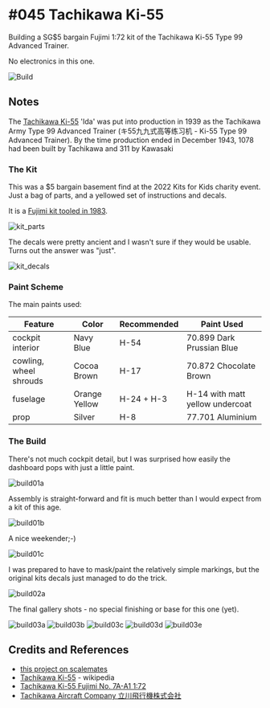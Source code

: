 # #045 Tachikawa Ki-55

Building a SG$5 bargain Fujimi 1:72 kit of the Tachikawa Ki-55 Type 99 Advanced Trainer.

No electronics in this one.

![Build](./assets/TachikawaKi55_build.jpg?raw=true)

## Notes

The [Tachikawa Ki-55](https://en.wikipedia.org/wiki/Tachikawa_Ki-55) 'Ida' was put into production in 1939 as the
Tachikawa Army Type 99 Advanced Trainer (キ55九九式高等练习机 - Ki-55 Type 99 Advanced Trainer).
By the time production ended in December 1943, 1078 had been built by Tachikawa and 311 by Kawasaki

### The Kit

This was a $5 bargain basement find at the 2022 Kits for Kids charity event.
Just a bag of parts, and a yellowed set of instructions and decals.

It is a
[Fujimi kit tooled in 1983](https://www.scalemates.com/kits/fujimi-7a-a1-tachikawa-ki-55--172648).

![kit_parts](./assets/kit_parts.jpg?raw=true)

The decals were pretty ancient and I wasn't sure if they would be usable. Turns out the answer was "just".

![kit_decals](./assets/kit_decals.jpg?raw=true)

### Paint Scheme

The main paints used:

| Feature         | Color                | Recommended | Paint Used |
|-----------------|----------------------|-------------|------------|
| cockpit interior | Navy Blue           | H-54        | 70.899 Dark Prussian Blue       |
| cowling, wheel shrouds | Cocoa Brown   | H-17        | 70.872 Chocolate Brown          |
| fuselage        | Orange Yellow        | H-24 + H-3  | H-14 with matt yellow undercoat |
| prop            | Silver               | H-8         | 77.701 Aluminium                |

### The Build

There's not much cockpit detail, but I was surprised how easily the dashboard pops with just a little paint.

![build01a](./assets/build01a.jpg?raw=true)

Assembly is straight-forward and fit is much better than I would expect from a kit of this age.

![build01b](./assets/build01b.jpg?raw=true)

A nice weekender;-)

![build01c](./assets/build01c.jpg?raw=true)

I was prepared to have to mask/paint the relatively simple markings, but the original kits decals just managed to do the trick.

![build02a](./assets/build02a.jpg?raw=true)

The final gallery shots - no special finishing or base for this one (yet).

![build03a](./assets/build02a.jpg?raw=true)
![build03b](./assets/build02a.jpg?raw=true)
![build03c](./assets/build02a.jpg?raw=true)
![build03d](./assets/build02a.jpg?raw=true)
![build03e](./assets/build02a.jpg?raw=true)

## Credits and References

* [this project on scalemates](https://www.scalemates.com/profiles/mate.php?id=74137&p=projects&project=126400)
* [Tachikawa Ki-55](https://en.wikipedia.org/wiki/Tachikawa_Ki-55) - wikipedia
* [Tachikawa Ki-55 Fujimi No. 7A-A1 1:72](https://www.scalemates.com/kits/fujimi-7a-a1-tachikawa-ki-55--172648)
* [Tachikawa Aircraft Company 立川飛行機株式会社](https://en.wikipedia.org/wiki/Tachikawa_Aircraft_Company)
